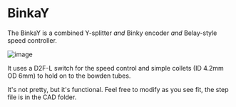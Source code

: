 # BinkaY

The BinkaY is a combined Y-splitter *and* Binky encoder *and* Belay-style speed controller.

![image](https://github.com/user-attachments/assets/79d642cc-a561-43e3-bb88-97e5330f86d8)

It uses a D2F-L switch for the speed control and simple collets (ID 4.2mm OD 6mm) to hold on to the bowden tubes.

It's not pretty, but it's functional. Feel free to modify as you see fit, the step file is in the CAD folder.
